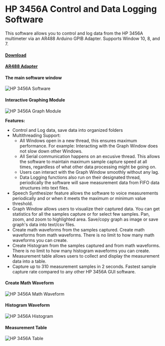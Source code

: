 # HP 3456A Control and Data Logging Software
This software allows you to control and log data from the HP 3456A multimeter via an AR488 Arduino GPIB Adapter. Supports Window 10, 8, and 7.

#### [Download]()

#### [AR488 Adapter](https://github.com/Twilight-Logic/AR488)



#### The main software window
![HP 3456A Software]()

#### Interactive Graphing Module
![HP 3456A Graph Module]()

**Features:**
- Control and Log data, save data into organized folders
- Multithreading Support:
   - All Windows open in a new thread, this ensures maximum performance. For example: Interacting with the Graph Window does not slow down other Windows.
    - All Serial communication happens on an excusive thread. This allows the software to maintain maximum sample capture speed at all times, regardless of what other data processing might be going on.
    - Users can interact with the Graph Window smoothly without any lag.
    - Data Logging functions also run on their designated thread, periodically the software will save measurement data from FIFO data structures into text files.
- Speech Synthesizer feature allows the software to voice measurements periodically and or when it meets the maximum or minimum value threshold.
- Graph Window allows users to visualize their captured data. You can get statistics for all the samples capture or for select few samples. Pan, zoom, and zoom to highlighted area. Save/copy graph as image or save graph's data into text/csv files. 
- Create math waveforms from the samples captured. Create math waveforms from math waveforms. There is no limit to how many math waveforms you can create. 
- Create Histogram from the samples captured and from math waveforms. There is no limit to how many histogram waveforms you can create.
- Measurement table allows users to collect and display the measurement data into a table.
- Capture up to 310  measurement samples in 2 seconds. Fastest sample capture rate compared to any other HP 3456A GUI software.

#### Create Math Waveform
![HP 3456A Math Waveform]()

#### Histogram Waveform
![HP 3456A Histogram]()

#### Measurement Table
![HP 3456A Table]()